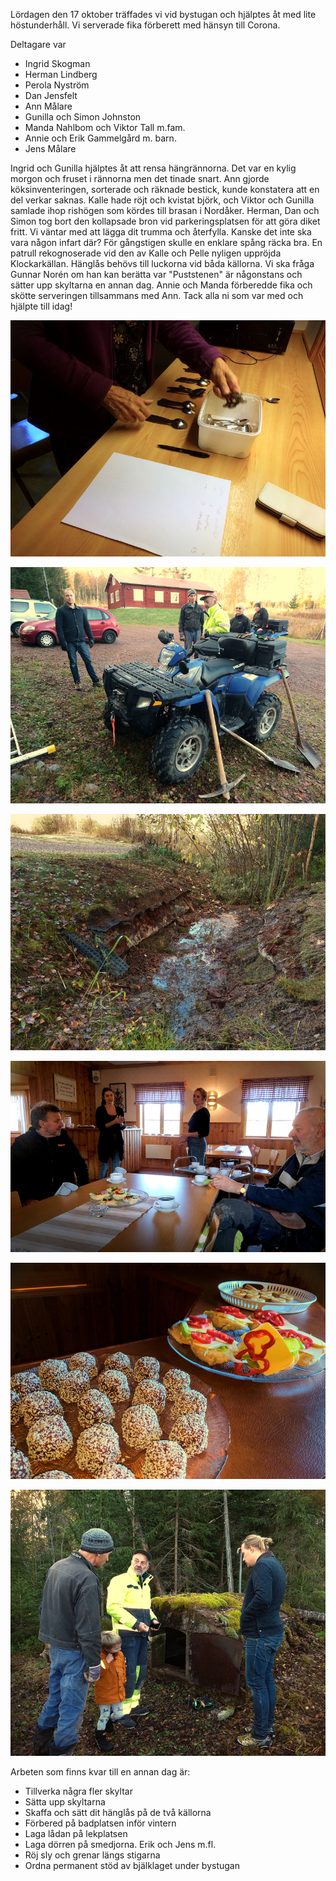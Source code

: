 Lördagen den 17 oktober träffades vi vid bystugan och hjälptes åt med lite höstunderhåll. Vi serverade fika förberett med hänsyn till Corona.

Deltagare var
- Ingrid Skogman
- Herman Lindberg
- Perola Nyström
- Dan Jensfelt
- Ann Målare
- Gunilla och Simon Johnston
- Manda Nahlbom och Viktor Tall m.fam.
- Annie och Erik Gammelgård m. barn.
- Jens Målare

Ingrid och Gunilla hjälptes åt att rensa hängrännorna. Det var en kylig morgon och fruset i rännorna men det tinade snart. Ann gjorde köksinventeringen, sorterade och räknade bestick, kunde konstatera att en del verkar saknas. Kalle hade röjt och kvistat björk, och Viktor och Gunilla samlade ihop rishögen som kördes till brasan i Nordåker. Herman, Dan och Simon tog bort den kollapsade bron vid parkeringsplatsen för att göra diket fritt. Vi väntar med att lägga dit trumma och återfylla. Kanske det inte ska vara någon infart där? För gångstigen skulle en enklare spång räcka bra. En patrull rekognoserade vid den av Kalle och Pelle nyligen uppröjda Klockarkällan. Hänglås behövs till luckorna vid båda källorna. Vi ska fråga Gunnar Norén om han kan berätta var "Puststenen" är någonstans och sätter upp skyltarna en annan dag. Annie och Manda förberedde fika och skötte serveringen tillsammans med Ann. Tack alla ni som var med och hjälpte till idag!

![Ann räknar bestick](/assets/img/202010-arbetsdag/IMG_20201017_095330.jpg)

![Redskap och manskap för brobygge](/assets/img/202010-arbetsdag/IMG_20201017_102434.jpg)

![Efter uppröjningen](/assets/img/202010-arbetsdag/IMG_20201017_102527.jpg)

![Fikastund](/assets/img/202010-arbetsdag/IMG_20201017_105209.jpg)

![Finduppa](/assets/img/202010-arbetsdag/IMG_20201017_105232.jpg)

![Vid Klockarkällan](/assets/img/202010-arbetsdag/IMG_20201017_114232.jpg)

Arbeten som finns kvar till en annan dag är:
- Tillverka några fler skyltar
- Sätta upp skyltarna
- Skaffa och sätt dit hänglås på de två källorna
- Förbered på badplatsen inför vintern
- Laga lådan på lekplatsen
- Laga dörren på smedjorna. Erik och Jens m.fl.
- Röj sly och grenar längs stigarna
- Ordna permanent stöd av bjälklaget under bystugan
